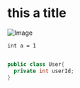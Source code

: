 # this a title

![Image](https://octodex.github.com/images/yaktocat.png)


```
int a = 1
```

```java

public class User{
  private int userId;
}
```
